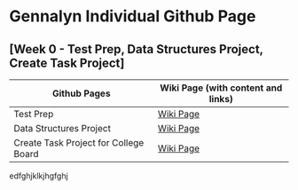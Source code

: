 # Gennalyn Individual Github Page


## [Week 0 - Test Prep, Data Structures Project, Create Task Project]

| Github Pages | Wiki Page (with content and links)| 
| --- | --- |
| Test Prep | [Wiki Page](https://github.com/Gennalynb123/Individual-Algorithmic-Project/wiki/Week-0---Test-Prep-Study) |
| Data Structures Project | [Wiki Page](https://github.com/Gennalynb123/Individual-Algorithmic-Project/wiki/Data-Structures-Project) | 
| Create Task Project for College Board | [Wiki Page](https://github.com/Gennalynb123/Individual-Algorithmic-Project/wiki/Create-Task-Project) | 

edfghjklkjhgfghj

